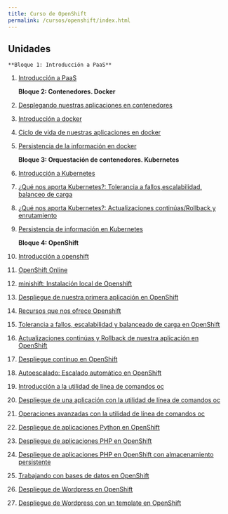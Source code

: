 ```yaml
---
title: Curso de OpenShift
permalink: /cursos/openshift/index.html
---
```


<!--![python3](img/python.png)

En este curso aprenderás los fundamentos del lenguaje de programación Python 3 desde cero, pensado para no programadores que se quieran iniciar en este mundo.

El lenguaje de programación Python es uno de los más valorados por la comunidad de programadores, además de uno de los que más crecen en los últimos años. Este curso de Python está basado en la versión 3 del mismo, para que conozcas todas sus novedades y aprendas a utilizarlas en tus futuros desarrollos.

Los siguientes contenidos forman parte de un curso que he impartido para [OpenWebinars](https://openwebinars.net/cursos/python-desde-cero/) en febrero de 2019.

Puedes obtener todo el contenido del curso en el repositorio [GitLab](https://gitlab.com/josedom24/curso_programacion_python3).
Todas las observaciones, mejoras y sugerencias son bienvenidas.-->

## Unidades

    **Bloque 1: Introducción a PaaS**

1. [Introducción a PaaS](curso/u01)

    **Bloque 2: Contenedores. Docker**

2. [Desplegando nuestras aplicaciones en contenedores](curso/u02)
3. [Introducción a docker](curso/u03)
4. [Ciclo de vida de nuestras aplicaciones en docker](curso/u04)
5. [Persistencia de la información en docker](curso/u05)

    **Bloque 3: Orquestación de contenedores. Kubernetes**

6. [Introducción a Kubernetes](curso/u06)
7. [¿Qué nos aporta Kubernetes?: Tolerancia a fallos,escalabilidad, balanceo de carga](curso/u07)
8. [¿Qué nos aporta Kubernetes?: Actualizaciones continúas/Rollback y enrutamiento](curso/u08)
9. [Persistencia de información en Kubernetes](curso/u09)

    **Bloque 4: OpenShift**

10. [Introducción a openshift](curso/u10)
11. [OpenShift Online](curso/u11)
12. [minishift: Instalación local de Openshift](curso/u12)
13. [Despliegue de nuestra primera aplicación en OpenShift](curso/u13)
14. [Recursos que nos ofrece Openshift](curso/u14)
15. [Tolerancia a fallos, escalabilidad y balanceado de carga en OpenShift](curso/u15)
16. [Actualizaciones continúas y Rollback de nuestra aplicación en OpenShift](curso/u16)
17. [Despliegue continuo en OpenShift](curso/u17)
18. [Autoescalado: Escalado automático en OpenShift](curso/u18)
19. [Introducción a la utilidad de línea de comandos oc](curso/u19)
20. [Despliegue de una aplicación con la utilidad de línea de comandos oc](curso/u20)
21. [Operaciones avanzadas con la utilidad de línea de comandos oc](curso/u21)
22. [Despliegue de aplicaciones Python en OpenShift](curso/u22)
23. [Despliegue de aplicaciones PHP en OpenShift](curso/u23)
24. [Despliegue de aplicaciones PHP en OpenShift con almacenamiento persistente](curso/u24)
25. [Trabajando con bases de datos en OpenShift](curso/u25)
26. [Despliegue de Wordpress en OpenShift](curso/u26)
27. [Despliegue de Wordpress con un template en OpenShift](curso/u27)



